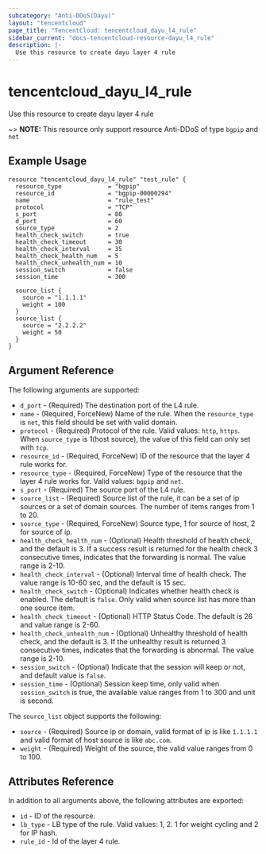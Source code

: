 ```yaml
---
subcategory: "Anti-DDoS(Dayu)"
layout: "tencentcloud"
page_title: "TencentCloud: tencentcloud_dayu_l4_rule"
sidebar_current: "docs-tencentcloud-resource-dayu_l4_rule"
description: |-
  Use this resource to create dayu layer 4 rule
---
```


# tencentcloud_dayu_l4_rule

Use this resource to create dayu layer 4 rule

~> **NOTE:** This resource only support resource Anti-DDoS of type `bgpip` and `net`

## Example Usage

```hcl
resource "tencentcloud_dayu_l4_rule" "test_rule" {
  resource_type             = "bgpip"
  resource_id               = "bgpip-00000294"
  name                      = "rule_test"
  protocol                  = "TCP"
  s_port                    = 80
  d_port                    = 60
  source_type               = 2
  health_check_switch       = true
  health_check_timeout      = 30
  health_check_interval     = 35
  health_check_health_num   = 5
  health_check_unhealth_num = 10
  session_switch            = false
  session_time              = 300

  source_list {
    source = "1.1.1.1"
    weight = 100
  }
  source_list {
    source = "2.2.2.2"
    weight = 50
  }
}
```

## Argument Reference

The following arguments are supported:

* `d_port` - (Required) The destination port of the L4 rule.
* `name` - (Required, ForceNew) Name of the rule. When the `resource_type` is `net`, this field should be set with valid domain.
* `protocol` - (Required) Protocol of the rule. Valid values: `http`, `https`. When `source_type` is 1(host source), the value of this field can only set with `tcp`.
* `resource_id` - (Required, ForceNew) ID of the resource that the layer 4 rule works for.
* `resource_type` - (Required, ForceNew) Type of the resource that the layer 4 rule works for. Valid values: `bgpip` and `net`.
* `s_port` - (Required) The source port of the L4 rule.
* `source_list` - (Required) Source list of the rule, it can be a set of ip sources or a set of domain sources. The number of items ranges from 1 to 20.
* `source_type` - (Required, ForceNew) Source type, 1 for source of host, 2 for source of ip.
* `health_check_health_num` - (Optional) Health threshold of health check, and the default is 3. If a success result is returned for the health check 3 consecutive times, indicates that the forwarding is normal. The value range is 2-10.
* `health_check_interval` - (Optional) Interval time of health check. The value range is 10-60 sec, and the default is 15 sec.
* `health_check_switch` - (Optional) Indicates whether health check is enabled. The default is `false`. Only valid when source list has more than one source item.
* `health_check_timeout` - (Optional) HTTP Status Code. The default is 26 and value range is 2-60.
* `health_check_unhealth_num` - (Optional) Unhealthy threshold of health check, and the default is 3. If the unhealthy result is returned 3 consecutive times, indicates that the forwarding is abnormal. The value range is 2-10.
* `session_switch` - (Optional) Indicate that the session will keep or not, and default value is `false`.
* `session_time` - (Optional) Session keep time, only valid when `session_switch` is true, the available value ranges from 1 to 300 and unit is second.

The `source_list` object supports the following:

* `source` - (Required) Source ip or domain, valid format of ip is like `1.1.1.1` and valid format of host source is like `abc.com`.
* `weight` - (Required) Weight of the source, the valid value ranges from 0 to 100.

## Attributes Reference

In addition to all arguments above, the following attributes are exported:

* `id` - ID of the resource.
* `lb_type` - LB type of the rule. Valid values: 1, 2.  1 for weight cycling and 2 for IP hash.
* `rule_id` - Id of the layer 4 rule.


